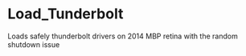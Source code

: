 # Load_Tunderbolt
Loads safely thunderbolt drivers on 2014 MBP retina with the random shutdown issue
